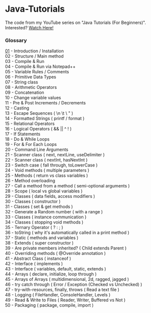 # Java-Tutorials
The code from my YouTube series on "Java Tutorials (For Beginners)". Interested? [Watch Here!](https://www.youtube.com/playlist?list=PL72Es31dJnK7bCyERqbpgZwlMDf1N18Kv)

### Glossary

[01](tutorial_01.md) - Introduction / Installation  
02 - Structure / Main method  
03 - Compile & Run  
04 - Compile & Run via Notepad++  
05 - Variable Rules / Comments  
06 - Primitive Data Types  
07 - String class  
08 - Arithmetic Operators  
09 - Concatenation  
10 - Change variable values  
11 - Pre & Post Increments / Decrements  
12 - Casting  
13 - Escape Sequences ( \n \t \\ \" )  
14 - Formatted Strings ( printf / format )  
15 - Relational Operators  
16 - Logical Operators ( && || ^ ! )  
17 - If Statements  
18 - Do & While Loops  
19 - For & For Each Loops  
20 - Command Line Arguments  
21 - Scanner class ( next, nextLine, useDelimiter )  
22 - Scanner class ( nextInt, hasNextInt )  
23 - Switch case ( fall through, toLowerCase )  
24 - Void methods ( multiple parameters )  
25 - Methods ( return vs class variables )  
26 - Method overloading  
27 - Call a method from a method ( semi-optional arguments )  
28 - Scope ( local vs global variables )  
29 - Classes ( data fields, access modifiers )  
30 - Classes ( constructor )  
31 - Classes ( set & get methods )  
32 - Generate a Random number ( with a range )  
33 - Classes ( instance communication )  
34 - Classes ( stopping void methods )  
35 - Ternary Operator ( ? : ; )  
36 - toString ( why it's automatically called in a print method )  
37 - Static ( methods and variables )  
38 - Extends ( super constructor )  
39 - Are private members inherited? ( Child extends Parent )  
40 - Overriding methods ( @Override annotation )  
41 - Abstract Class ( instanceof )  
42 - Interface ( implements )  
43 - Interface ( variables, default, static, extends )  
44 - Arrays ( declare, initialize, loop through )  
45 - Arrays of Arrays ( multidimensional, 2d, ragged, jagged )  
46 - try catch through ( Error / Exception (Checked vs Unchecked) )  
47 - try-with-resources, finally, throws ( Read a text file )  
48 - Logging ( FileHandler, ConsoleHandler, Levels )  
49 - Read & Write to Files ( Reader, Writer, Buffered vs Not )  
50 - Packaging ( package, compile, import )  
